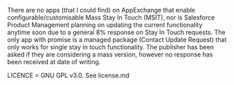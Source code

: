 There are no apps (that I could find) on AppExchange that enable configurable/customisable Mass Stay In Touch (MSIT), nor is Salesforce Product Management planning on updating the current functionality anytime soon due to a general 8% response on Stay In Touch requests.
The only app with promise is a managed package (Contact Update Request) that only works for single stay in touch functionality. The publisher has been asked if they are considering a mass version, however no response has been received at date of writing.

LICENCE = GNU GPL v3.0. See license.md
